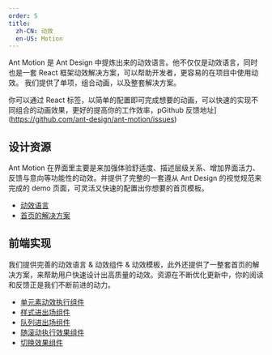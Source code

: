 ```yaml
---
order: 5
title:
  zh-CN: 动效
  en-US: Motion
---
```


Ant Motion 是 Ant Design 中提炼出来的动效语言。他不仅仅是动效语言，同时也是一套 React 框架动效解决方案，可以帮助开发者，更容易的在项目中使用动效。 我们提供了单项，组合动画，以及整套解决方案。

你可以通过 React 标签，以简单的配置即可完成想要的动画，可以快速的实现不同组合的动画效果，更好的提高你的工作效率，pGithub 反馈地址](https://github.com/ant-design/ant-motion/issues)

## 设计资源

Ant Motion 在界面里主要是来加强体验舒适度、描述层级关系、增加界面活力、反馈与意向等功能性的动效。并提供了完整的一套遵从 Ant Design 的视觉规范来完成的 demo 页面，可灵活又快速的配置出你想要的首页模板。

- [动效语言](https://motion.ant.design/language/basic)
- [首页的解决方案](https://motion.ant.design/edit/#t%3Dnav_0_0%2Ccontent_0_0%2Ccontent_2_0%2Ccontent_3_0%2Ccontent_4_0%2Cfooter_0_0)

## 前端实现

我们提供完善的动效语言 & 动效组件 & 动效模板，此外还提供了一整套首页的解决方案，来帮助用户快速设计出高质量的动效。资源在不断优化更新中，你的阅读和反馈正是我们不断前进的动力。

- [单元素动效执行组件](https://motion.ant.design/components/tween-one)
- [样式进出场组件](https://motion.ant.design/components/animate)
- [队列进出场组件](https://motion.ant.design/components/queue-anim)
- [随滚动执行效果组件](https://motion.ant.design/components/scroll-anim)
- [切换效果组件](https://motion.ant.design/components/banner-anim)
